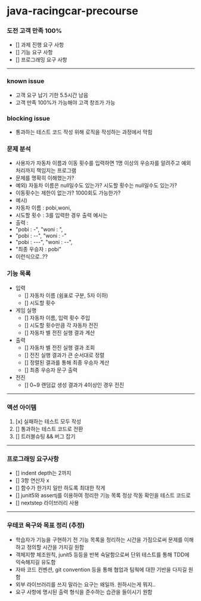 # java-racingcar-precourse

### 도전 고객 만족 100%
- [] 과제 진행 요구 사항
- [] 기능 요구 사항
- [] 프로그래밍 요구 사항

---

### known issue
- 고객 요구 납기 기한 5.5시간 남음
- 고객 만족 100%가 가능해야 고객 창조가 가능

### blocking issue
- 통과하는 테스트 코드 작성 위해 로직을 작성하는 과정에서 막힘

### 문제 분석
- 사용자가 자동차 이름과 이동 횟수를 입력하면 1명 이상의 우승자를 알려주고 예외 처리까지 책임지는 프로그램
- 문제를 명확히 이해했는가?
- 예외) 자동차 이름은 null일수도 있는가? 시도할 횟수는 null일수도 있는가?
- 이동횟수는 제한이 없는가? 1000회도 가능한가?
- 예시) 
- 자동차 이름 : pobi,woni, 
- 시도할 횟수 : 3를 입력한 경우 출력 예시는
- 출력 : 
- "pobi : -", "woni : ",
- "pobi : --", "woni : -"
- "pobi : ---", "woni : --",
- "최종 우승자 : pobi"
- 이런식으로..??

### 기능 목록
- 입력
    - [] 자동차 이름 (쉼표로 구분, 5자 이하)
    - [] 시도할 횟수
- 게임 실행
    - [] 자동차 이름, 입력 횟수 주입
    - [] 시도할 횟수만큼 각 자동차 전진
    - [] 자동차 별 전진 실행 결과 계산
- 출력
  - [] 자동차 별 전진 실행 결과 조회
  - [] 전진 실행 결과가 큰 순서대로 정렬
  - [] 정렬된 결과를 통해 최종 우승자 계산
  - [] 최종 우승자 문구 출력
- 전진
  - [] 0~9 랜덤값 생성 결과가 4이상인 경우 전진

---
### 액션 아이템
1. [x] 실패하는 테스트 모두 작성
2. [] 통과하는 테스트 코드로 전환
3. [] 트러블슈팅 && 버그 잡기

---

### 프로그래밍 요구사항
- [] indent depth는 2까지
- [] 3항 연산자 x
- [] 함수가 한가지 일만 하도록 최대한 작게
- [] junit5와 assertj를 이용하여 정리한 기능 목록 정상 작동 확인을 테스트 코드로
- [] nextstep 라이브러리 사용

---

### 우테코 욕구와 목표 정리 (추정)
- 학습자가 기능을 구현하기 전 기능 목록을 정리하는 시간을 가짐으로써 문제를 이해하고 정의할 시간을 가지길 원함
- 객체지향 체조원칙, junit5 등등을 반복 숙달함으로써 단위 테스트를 통해 TDD에 익숙해지길 유도함
- 자바 코드 컨벤션, git convention 등을 통해 협업과 팀웍에 대한 기반을 다지길 원함
- 외부 라이브러리를 쓰지 말라는 요구는 왜일까. 원하시는게 뭐지..
- 요구 사항에 명시된 출력 형식을 준수하는 습관을 들이시기 원함